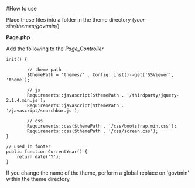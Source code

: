 #How to use

Place these files into a folder in the theme directory (*your-site/themes/govtmin/*)

**Page.php**

Add the following to the *Page_Controller*

````
init() {

		// theme path
		$themePath = 'themes/' . Config::inst()->get('SSViewer', 'theme');
		
		// js
		Requirements::javascript($themePath . '/thirdparty/jquery-2.1.4.min.js');
		Requirements::javascript($themePath . '/javascript/searchbar.js');
		
		// css
		Requirements::css($themePath . '/css/bootstrap.min.css');
		Requirements::css($themePath . '/css/screen.css');
}

// used in footer
public function CurrentYear() {
	return date('Y');
}
````

If you change the name of the theme, perform a global replace on 'govtmin' within the theme directory.
